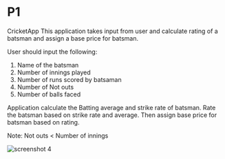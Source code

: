 # P1
CricketApp
This application takes input from user and calculate rating of a batsman and assign a base price for batsman.

User should input the following:
1. Name of the batsman
2. Number of innings played
3. Number of runs scored by batsaman
4. Number of Not outs
5. Number of balls faced

Application calculate the Batting average and strike rate of batsman.
Rate the batsman based on  strike rate and average.
Then assign base price for batsman based on rating.

Note: Not outs < Number of innings

![screenshot 4](https://user-images.githubusercontent.com/31714306/51722958-ea161680-201c-11e9-84db-a5d4d9ba1f49.png)
